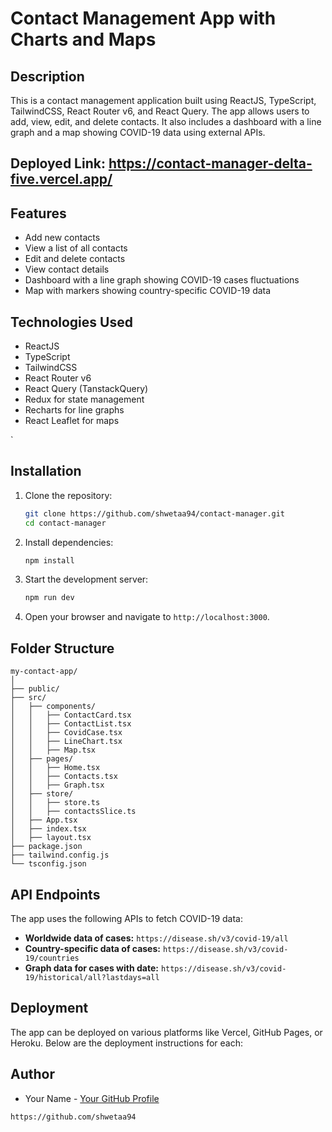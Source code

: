 # Contact Management App with Charts and Maps

## Description

This is a contact management application built using ReactJS, TypeScript, TailwindCSS, React Router v6, and React Query. The app allows users to add, view, edit, and delete contacts. It also includes a dashboard with a line graph and a map showing COVID-19 data using external APIs.


## Deployed Link:  https://contact-manager-delta-five.vercel.app/

## Features

- Add new contacts
- View a list of all contacts
- Edit and delete contacts
- View contact details
- Dashboard with a line graph showing COVID-19 cases fluctuations
- Map with markers showing country-specific COVID-19 data

## Technologies Used

- ReactJS
- TypeScript
- TailwindCSS
- React Router v6
- React Query (TanstackQuery)
- Redux for state management
- Recharts for line graphs
- React Leaflet for maps

`
## Installation

1. Clone the repository:

   ```bash
   git clone https://github.com/shwetaa94/contact-manager.git
   cd contact-manager
   ```

2. Install dependencies:

   ```bash
   npm install
   ```

3. Start the development server:

   ```bash
   npm run dev
   ```

4. Open your browser and navigate to `http://localhost:3000`.

## Folder Structure

```
my-contact-app/
│
├── public/
├── src/
│   ├── components/
│   │   ├── ContactCard.tsx
│   │   ├── ContactList.tsx
│   │   ├── CovidCase.tsx
│   │   ├── LineChart.tsx
│   │   ├── Map.tsx
│   ├── pages/
│   │   ├── Home.tsx
│   │   ├── Contacts.tsx
│   │   ├── Graph.tsx
│   ├── store/
│   │   ├── store.ts
│   │   ├── contactsSlice.ts
│   ├── App.tsx
│   ├── index.tsx
│   ├── layout.tsx
├── package.json
├── tailwind.config.js
└── tsconfig.json
```

## API Endpoints

The app uses the following APIs to fetch COVID-19 data:

- **Worldwide data of cases:**
  `https://disease.sh/v3/covid-19/all`
- **Country-specific data of cases:**
  `https://disease.sh/v3/covid-19/countries`
- **Graph data for cases with date:**
  `https://disease.sh/v3/covid-19/historical/all?lastdays=all`

## Deployment

The app can be deployed on various platforms like Vercel, GitHub Pages, or Heroku. Below are the deployment instructions for each:

## Author

- Your Name - [Your GitHub Profile](https://github.com/shwetaa94)

```
https://github.com/shwetaa94

```
